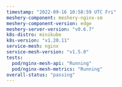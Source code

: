 ```yaml
---
timestamp: "2022-09-16 10:58:59 UTC Fri"
meshery-component: meshery-nginx-sm
meshery-component-version: edge
meshery-server-version: "v0.6.7"
k8s-distro: minikube
k8s-version: "v1.20.11"
service-mesh: nginx
service-mesh-version: "v1.5.0"
tests:
  pod/nginx-mesh-api: "Running"
  pod/nginx-mesh-metrics: "Running"
overall-status: "passing"
---
```

